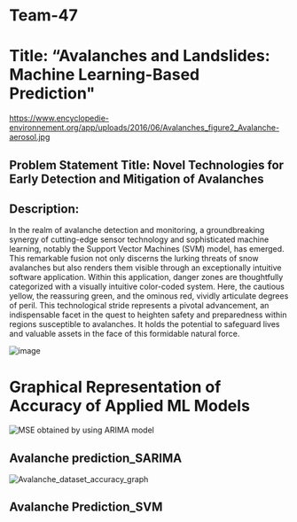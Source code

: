 # Team-47
# Title: “Avalanches and Landslides: Machine Learning-Based Prediction" 
https://www.encyclopedie-environnement.org/app/uploads/2016/06/Avalanches_figure2_Avalanche-aerosol.jpg
## Problem Statement Title: Novel Technologies for Early Detection and Mitigation of Avalanches
## Description:
In the realm of avalanche detection and monitoring, a groundbreaking synergy of cutting-edge sensor technology and sophisticated machine learning, notably the Support Vector Machines (SVM) model, has emerged. This remarkable fusion not only discerns the lurking threats of snow avalanches but also renders them visible through an exceptionally intuitive software application. Within this application, danger zones are thoughtfully categorized with a visually intuitive color-coded system. Here, the cautious yellow, the reassuring green, and the ominous red, vividly articulate degrees of peril. This technological stride represents a pivotal advancement, an indispensable facet in the quest to heighten safety and preparedness within regions susceptible to avalanches.
It holds the potential to safeguard lives and valuable assets in the face of this formidable natural force.

![image](https://github.com/ITER-SIH/Team-47/assets/99968662/5c48d2a5-5f41-468b-a74f-42ad353e793e)


# Graphical Representation of Accuracy of Applied ML Models
![MSE obtained by using ARIMA model](https://github.com/ITER-SIH/Team-47/assets/114322228/301f37f3-0bd4-4887-abba-b906706ebb83)

## Avalanche prediction_SARIMA
![Avalanche_dataset_accuracy_graph](https://github.com/ITER-SIH/Team-47/assets/110783911/d07ae449-b44d-4b1b-a75c-f6a98b4776ac)

## Avalanche Prediction_SVM








